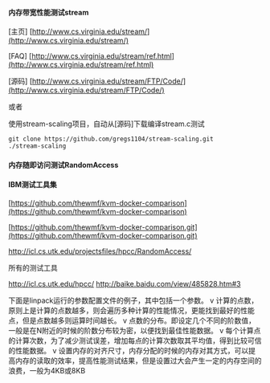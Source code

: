 #### 内存带宽性能测试stream ####
[主页]
[http://www.cs.virginia.edu/stream/](http://www.cs.virginia.edu/stream/)

[FAQ]
[http://www.cs.virginia.edu/stream/ref.html](http://www.cs.virginia.edu/stream/ref.html)

[源码]
[http://www.cs.virginia.edu/stream/FTP/Code/](http://www.cs.virginia.edu/stream/FTP/Code/)

或者


使用stream-scaling项目，自动从[源码]下载编译stream.c测试

    git clone https://github.com/gregs1104/stream-scaling.git    
    ./stream-scaling

#### 内存随即访问测试RandomAccess ####

#### IBM测试工具集 ####
[https://github.com/thewmf/kvm-docker-comparison](https://github.com/thewmf/kvm-docker-comparison)

[https://github.com/thewmf/kvm-docker-comparison.git](https://github.com/thewmf/kvm-docker-comparison.git)

http://icl.cs.utk.edu/projectsfiles/hpcc/RandomAccess/

所有的测试工具

http://icl.cs.utk.edu/hpcc/
http://baike.baidu.com/view/485828.htm#3

下面是linpack运行的参数配置文件的例子，其中包括一个参数。
v 计算的点数，原则上是计算的点数越多，则会遍历多种计算的性能情况，更能找到最好的性能点，但是点数越多则运算时间越长。
v 点数的分布。即设定几个不同的阶数值，一般是在N附近的时候的阶数分布较为密，以便找到最佳性能数据。
v 每个计算点的计算次数，为了减少测试误差，增加每点的计算次数取其平均值，得到比较可信的性能数据。
v 设置内存的对齐尺寸，内存分配的时候的内存对其方式，可以提高内存的读取的效率，提高性能测试结果，但是设置过大会产生一定的内存空间的浪费，一般为4KB或8KB
